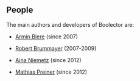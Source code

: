 ## People

The main authors and developers of Boolector are:

- [Armin Biere](http://fmv.jku.at/biere) (since 2007)

- [Robert Brummayer](http://fmv.jku.at/brummayer) (2007-2009)

- [Aina Niemetz](http://cs.stanford.edu/people/niemetz) (since 2012)

- [Mathias Preiner](http://cs.stanford.edu/people/preiner) (since 2012)


